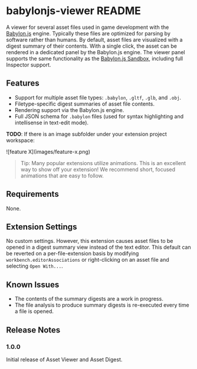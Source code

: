 # babylonjs-viewer README

A viewer for several asset files used in game development with the
[Babylon.js](https://babylonjs.com) engine. Typically these files are optimized for parsing by
software rather than humans. By default, asset files are visualized with a digest summary of
their contents. With a single click, the asset can be rendered in a dedicated panel by the
Babylon.js engine. The viewer panel supports the same functionality as the
[Babylon.js Sandbox](https://sandbox.babylonjs.com), including full Inspector support.

## Features

* Support for multiple asset file types: `.babylon`, `.gltf`, `.glb`, and `.obj`.
* Filetype-specific digest summaries of asset file contents.
* Rendering support via the Babylon.js engine.
* Full JSON schema for `.babylon` files (used for syntax highlighting and intellisense in text-edit
  mode).

**TODO**: If there is an image subfolder under your extension project workspace:

\!\[feature X\]\(images/feature-x.png\)

> Tip: Many popular extensions utilize animations. This is an excellent way to show off your extension! We recommend short, focused animations that are easy to follow.

## Requirements

None.

## Extension Settings

No custom settings. However, this extension causes asset files to be opened in a digest summary view instead of the text editor. This default can be reverted on a per-file-extension basis by modifying
`workbench.editorAssociations` or right-clicking on an asset file and selecting `Open With...`.

## Known Issues

* The contents of the summary digests are a work in progress.
* The file analysis to produce summary digests is re-executed every time a file is opened.

## Release Notes

### 1.0.0

Initial release of Asset Viewer and Asset Digest.
